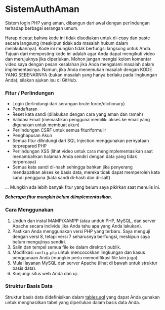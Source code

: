 # SistemAuthAman
Sistem login PHP yang aman, dibangun dari awal dengan perlindungan terhadap berbagai serangan umum.

Harap dicatat bahwa kode ini tidak disediakan untuk di-copy dan paste secara langsung (meskipun tidak ada masalah hukum dalam melakukannya). Kode ini mungkin tidak berfungsi langsung untuk Anda. Tujuan dari memposting kode ini adalah agar Anda dapat mengikuti video dan merujuknya jika diperlukan. Mohon jangan mengisi kolom komentar video saya dengan pesan kesalahan jika Anda mengalami masalah dalam implementasinya. Namun, jika Anda menemukan masalah dengan KODE YANG SEBENARNYA (bukan masalah yang hanya berlaku pada lingkungan Anda), silakan ajukan isu di GitHub.

### Fitur / Perlindungan
- Login (terlindungi dari serangan brute force/dictionary)
- Pendaftaran
- Reset kata sandi (dilakukan dengan cara yang aman dan ramah)
- Validasi Email (memastikan pengguna memiliki akses ke email yang digunakan untuk membuat akun)
- Perlindungan CSRF untuk semua fitur/formulir
- Penghapusan Akun 
- Semua fitur dilindungi dari SQL Injection menggunakan pernyataan terprepared PHP
- Perlindungan XSS (lihat video untuk cara mengimplementasikan saat menambahkan halaman Anda sendiri dengan data yang tidak terpercaya)
- Semua kata sandi di-hash sehingga bahkan jika penyerang mendapatkan akses ke basis data, mereka tidak dapat memperoleh kata sandi pengguna (kata sandi di-hash dan di-salt)

... Mungkin ada lebih banyak fitur yang belum saya pikirkan saat menulis ini.

***Beberapa fitur mungkin belum diimplementasikan.***

### Cara Menggunakan
1. Unduh dan instal MAMP/XAMPP (atau unduh PHP, MySQL, dan server Apache secara individu jika Anda tahu apa yang Anda lakukan).
2. Pastikan Anda menggunakan versi PHP yang terbaru. Saya menguji dengan versi 8, tetapi versi 7 seharusnya berfungsi, meskipun saya belum mengujinya sendiri.
3. Salin dan tempel semua file ke dalam direktori publik.
4. Modifikasi `config.php` untuk mencocokkan lingkungan dan kasus penggunaan Anda (mungkin perlu memodifikasi file lain juga).
5. Mulai layanan MySQL dan server Apache (lihat di bawah untuk struktur basis data).
6. Kunjungi situs web Anda dan uji.

### Struktur Basis Data
Struktur basis data didefinisikan dalam [tables.sql](tables.sql) yang dapat Anda gunakan untuk menghasilkan tabel yang diperlukan dalam basis data Anda.

